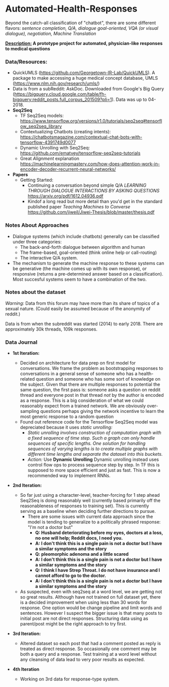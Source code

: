# Automated-Health-Responses
Beyond the catch-all classification of "chatbot", there are some different flavors: *sentence completion, Q/A, dialogue goal-oriented, VQA (or visual dialogue), negotiation, Machine Translation*


**<u>Description:</u> A prototype project for automated, physician-like responses to medical questions**



### Data/Resources:
* QuickUMLS (https://github.com/Georgetown-IR-Lab/QuickUMLS). A package to make accessing a huge medical concept database, UMLS (https://www.nlm.nih.gov/research/umls/)
* Data is from a subReddit: AskDoc. Downloaded from Google's Big Query (https://bigquery.cloud.google.com/table/fh-bigquery:reddit_posts.full_corpus_201509?pli=1). Data was up to 04-2018.
* **Seq2Seq**
  * TF Seq2Seq models: https://www.tensorflow.org/versions/r1.0/tutorials/seq2seq#tensorflow_seq2seq_library
  * Contextualizing Chatbots (creating intents): https://chatbotsmagazine.com/contextual-chat-bots-with-tensorflow-4391749d0077
  * Dynamic Unrolling with Seq2Seq: https://github.com/ematvey/tensorflow-seq2seq-tutorials
  * Great *Alignment* explanation https://machinelearningmastery.com/how-does-attention-work-in-encoder-decoder-recurrent-neural-networks/
* **Papers**
  * Getting Started:
    * Continuing a conversation beyond simple Q/A *LEARNING THROUGH DIALOGUE INTERACTIONS BY ASKING QUESTIONS* https://arxiv.org/pdf/1612.04936.pdf
    * Kindof a long read but more detail than you'd get in the standard published paper *Teaching Machines to Converse* https://github.com/jiweil/Jiwei-Thesis/blob/master/thesis.pdf

### Notes About Approaches
* Dialogue systems (which include chatbots) generally can be classified under three categories:
  * The back-and-forth dialogue between algorithm and human
  * The frame-based, goal-oriented (think online help or call-routing)
  * The interactive Q/A system.
* The mechanism to generate the machine response to these systems can be generative (the machine comes up with its own response), or responsive (returns a pre-determined answer based on a classification). Most succesful systems seem to have a combination of the two.


### Notes about the dataset

*Warning:* Data from this forum may have more than its share of topics of a sexual nature. (Could easily be assumed because of the anonymity of reddit.)

Data is from when the subreddit was started (2014) to early 2018. There are approximately 30k threads, 109k responses.

### Data Journal
* **1st Iteration:**
  * Decided on architecture for data prep on first model for conversations. We frame the problem as bootstrapping responses to conversations in a general sense of someone who has a health-related question and someone who has some sort of knowledge on the subject. Given that there are multiple responses to potential the same question, the first pass is: someone asks a question on reddit thread and everyone post in that thread _not_ by the author is encoded as a response. This is a big consideration of what we could reasonably expect from a trained network. We are obviously over-sampling questions perhaps giving the network incentive to learn the most generic response to a random question
  * Found out reference code for the Tensorflow Seq2Seq model was depreciated because it uses *static unrolling:*
    * *Static unrolling involves construction of computation graph with a fixed sequence of time step. Such a graph can only handle sequences of specific lengths. One solution for handling sequences of varying lengths is to create multiple graphs with different time lengths and separate the dataset into this buckets.*
    * *Action:* Use **Dynamic Unrolling** Dynamic unrolling instead uses control flow ops to process sequence step by step. In TF this is supposed to more space efficient and just as fast. This is now a recommended way to implement RNNs.
* **2nd Iteration:**
  * So far just using a character-level, teacher-forcing for 1 step ahead Seq2Seq is doing reasonably well (currently based primarily off the reasonableness of responses to training set). This is currently serving as a baseline when deciding further directions to pursue.
    * There are some issues with current data approach since the model is tending to generalize to a politically phrased response: "I'm not a doctor but"
      * **Q: Husband deteriorating before my eyes, doctors at a loss, no one will help; Reddit docs, I need you.**
      * **A: I don't think this is a single pain is not a doctor but I have a similar symptoms and the story**
      * **Q: pleomorphic adenoma and a little scared**
      * **A: I don't think this is a single pain is not a doctor but I have a similar symptoms and the story**
      * **Q: I think I have Strep Throat. I do not have insurance and I cannot afford to go to the doctor.**
      * **A: I don't think this is a single pain is not a doctor but I have a similar symptoms and the story**
  * As suspected, even with seq2seq at a word level, we are getting not so great results. Although have not trained on full dataset yet, there is a decided improvement when using less than 30 words for response. One option would be change pipeline and limit words and sentences. However I suspect the bigger issue is that many posts to initial post are not direct responses. Structuring data using as parent/post might be the right approach to try first.
* **3rd Iteration:**
  * Altered dataset so each post that had a comment posted as reply is treated as direct response. So occasionally one comment may be both a query and a response. Test training at a word level without any cleansing of data lead to very poor results as expected.

* **4th Iteration**
  * Working on 3rd data for response-type system.
